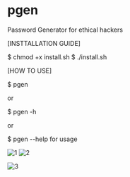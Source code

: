 # pgen
Password Generator for ethical hackers

[INSTTALLATION GUIDE]

$ chmod +x install.sh
$ ./install.sh


[HOW TO USE]

$ pgen

or

$ pgen -h

or

$ pgen --help for usage

![1](https://github.com/ghostdtdn/pgen/assets/118783308/31bea9c5-b7ad-4c94-ba1e-d9ecb429ecba)
![2](https://github.com/ghostdtdn/pgen/assets/118783308/5b958ce4-918b-409b-8ff4-b3ab8d7cf697)

![3](https://github.com/ghostdtdn/pgen/assets/118783308/a806ff37-9955-4356-97d4-17c3641b9c0a)
